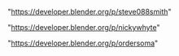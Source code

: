 "https://developer.blender.org/p/steve088smith"

"https://developer.blender.org/p/nickywhyte"

"https://developer.blender.org/p/ordersoma"

 
